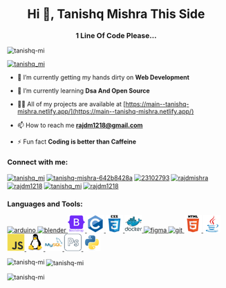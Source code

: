 <h1 align="center">Hi 👋, Tanishq Mishra This Side</h1>
<h3 align="center">1 Line Of Code Please...</h3>

<p align="left"> <img src="https://komarev.com/ghpvc/?username=tanishq-mi&label=Profile%20views&color=0e75b6&style=flat" alt="tanishq-mi" /> </p>

<p align="left"> <a href="https://twitter.com/tanishq_mi" target="blank"><img src="https://img.shields.io/twitter/follow/tanishq_mi?logo=twitter&style=for-the-badge" alt="tanishq_mi" /></a> </p>

- 🔭 I’m currently getting my hands dirty on **Web Development**

- 🌱 I’m currently learning **Dsa And Open Source**

- 👨‍💻 All of my projects are available at [https://main--tanishq-mishra.netlify.app/](https://main--tanishq-mishra.netlify.app/)

- 📫 How to reach me **rajdm1218@gmail.com**

- ⚡ Fun fact **Coding is better than Caffeine**

<h3 align="left">Connect with me:</h3>
<p align="left">
<a href="https://twitter.com/tanishq_mi" target="blank"><img align="center" src="https://raw.githubusercontent.com/rahuldkjain/github-profile-readme-generator/master/src/images/icons/Social/twitter.svg" alt="tanishq_mi" height="30" width="40" /></a>
<a href="https://linkedin.com/in/tanishq-mishra-642b8428a" target="blank"><img align="center" src="https://raw.githubusercontent.com/rahuldkjain/github-profile-readme-generator/master/src/images/icons/Social/linked-in-alt.svg" alt="tanishq-mishra-642b8428a" height="30" width="40" /></a>
<a href="https://stackoverflow.com/users/23102793" target="blank"><img align="center" src="https://raw.githubusercontent.com/rahuldkjain/github-profile-readme-generator/master/src/images/icons/Social/stack-overflow.svg" alt="23102793" height="30" width="40" /></a>
<a href="https://instagram.com/rajdmishra" target="blank"><img align="center" src="https://raw.githubusercontent.com/rahuldkjain/github-profile-readme-generator/master/src/images/icons/Social/instagram.svg" alt="rajdmishra" height="30" width="40" /></a>
<a href="https://www.hackerrank.com/rajdm1218" target="blank"><img align="center" src="https://raw.githubusercontent.com/rahuldkjain/github-profile-readme-generator/master/src/images/icons/Social/hackerrank.svg" alt="rajdm1218" height="30" width="40" /></a>
<a href="https://www.leetcode.com/tanishq_mi" target="blank"><img align="center" src="https://raw.githubusercontent.com/rahuldkjain/github-profile-readme-generator/master/src/images/icons/Social/leet-code.svg" alt="tanishq_mi" height="30" width="40" /></a>
<a href="https://www.hackerearth.com/rajdm1218" target="blank"><img align="center" src="https://raw.githubusercontent.com/rahuldkjain/github-profile-readme-generator/master/src/images/icons/Social/hackerearth.svg" alt="rajdm1218" height="30" width="40" /></a>
</p>

<h3 align="left">Languages and Tools:</h3>
<p align="left"> <a href="https://www.arduino.cc/" target="_blank" rel="noreferrer"> <img src="https://cdn.worldvectorlogo.com/logos/arduino-1.svg" alt="arduino" width="40" height="40"/> </a> <a href="https://www.blender.org/" target="_blank" rel="noreferrer"> <img src="https://download.blender.org/branding/community/blender_community_badge_white.svg" alt="blender" width="40" height="40"/> </a> <a href="https://getbootstrap.com" target="_blank" rel="noreferrer"> <img src="https://raw.githubusercontent.com/devicons/devicon/master/icons/bootstrap/bootstrap-plain-wordmark.svg" alt="bootstrap" width="40" height="40"/> </a> <a href="https://www.cprogramming.com/" target="_blank" rel="noreferrer"> <img src="https://raw.githubusercontent.com/devicons/devicon/master/icons/c/c-original.svg" alt="c" width="40" height="40"/> </a> <a href="https://www.w3schools.com/css/" target="_blank" rel="noreferrer"> <img src="https://raw.githubusercontent.com/devicons/devicon/master/icons/css3/css3-original-wordmark.svg" alt="css3" width="40" height="40"/> </a> <a href="https://www.docker.com/" target="_blank" rel="noreferrer"> <img src="https://raw.githubusercontent.com/devicons/devicon/master/icons/docker/docker-original-wordmark.svg" alt="docker" width="40" height="40"/> </a> <a href="https://www.figma.com/" target="_blank" rel="noreferrer"> <img src="https://www.vectorlogo.zone/logos/figma/figma-icon.svg" alt="figma" width="40" height="40"/> </a> <a href="https://git-scm.com/" target="_blank" rel="noreferrer"> <img src="https://www.vectorlogo.zone/logos/git-scm/git-scm-icon.svg" alt="git" width="40" height="40"/> </a> <a href="https://www.w3.org/html/" target="_blank" rel="noreferrer"> <img src="https://raw.githubusercontent.com/devicons/devicon/master/icons/html5/html5-original-wordmark.svg" alt="html5" width="40" height="40"/> </a> <a href="https://www.java.com" target="_blank" rel="noreferrer"> <img src="https://raw.githubusercontent.com/devicons/devicon/master/icons/java/java-original.svg" alt="java" width="40" height="40"/> </a> <a href="https://developer.mozilla.org/en-US/docs/Web/JavaScript" target="_blank" rel="noreferrer"> <img src="https://raw.githubusercontent.com/devicons/devicon/master/icons/javascript/javascript-original.svg" alt="javascript" width="40" height="40"/> </a> <a href="https://www.linux.org/" target="_blank" rel="noreferrer"> <img src="https://raw.githubusercontent.com/devicons/devicon/master/icons/linux/linux-original.svg" alt="linux" width="40" height="40"/> </a> <a href="https://www.mysql.com/" target="_blank" rel="noreferrer"> <img src="https://raw.githubusercontent.com/devicons/devicon/master/icons/mysql/mysql-original-wordmark.svg" alt="mysql" width="40" height="40"/> </a> <a href="https://www.photoshop.com/en" target="_blank" rel="noreferrer"> <img src="https://raw.githubusercontent.com/devicons/devicon/master/icons/photoshop/photoshop-line.svg" alt="photoshop" width="40" height="40"/> </a> <a href="https://www.python.org" target="_blank" rel="noreferrer"> <img src="https://raw.githubusercontent.com/devicons/devicon/master/icons/python/python-original.svg" alt="python" width="40" height="40"/> </a> </p>


<p><img align="left" src="https://github-readme-stats.vercel.app/api/top-langs?username=tanishq-mi&show_icons=true&locale=en&layout=compact" alt="tanishq-mi" /></p>

<p>&nbsp;<img align="center" src="https://github-readme-stats.vercel.app/api?username=tanishq-mi&show_icons=true&locale=en" alt="tanishq-mi" /></p>

<p><img align="center" src="https://github-readme-streak-stats.herokuapp.com/?user=tanishq-mi&" alt="tanishq-mi" /></p>

